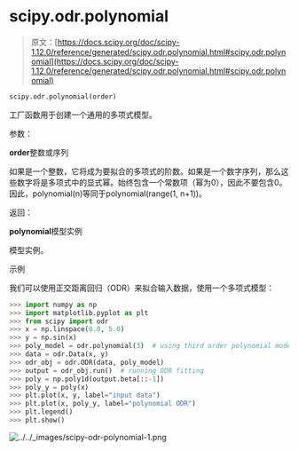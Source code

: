 # scipy.odr.polynomial

> 原文：[https://docs.scipy.org/doc/scipy-1.12.0/reference/generated/scipy.odr.polynomial.html#scipy.odr.polynomial](https://docs.scipy.org/doc/scipy-1.12.0/reference/generated/scipy.odr.polynomial.html#scipy.odr.polynomial)

```py
scipy.odr.polynomial(order)
```

工厂函数用于创建一个通用的多项式模型。

参数：

**order**整数或序列

如果是一个整数，它将成为要拟合的多项式的阶数。如果是一个数字序列，那么这些数字将是多项式中的显式幂。始终包含一个常数项（幂为0），因此不要包含0。因此，polynomial(n)等同于polynomial(range(1, n+1))。

返回：

**polynomial**模型实例

模型实例。

示例

我们可以使用正交距离回归（ODR）来拟合输入数据，使用一个多项式模型：

```py
>>> import numpy as np
>>> import matplotlib.pyplot as plt
>>> from scipy import odr
>>> x = np.linspace(0.0, 5.0)
>>> y = np.sin(x)
>>> poly_model = odr.polynomial(3)  # using third order polynomial model
>>> data = odr.Data(x, y)
>>> odr_obj = odr.ODR(data, poly_model)
>>> output = odr_obj.run()  # running ODR fitting
>>> poly = np.poly1d(output.beta[::-1])
>>> poly_y = poly(x)
>>> plt.plot(x, y, label="input data")
>>> plt.plot(x, poly_y, label="polynomial ODR")
>>> plt.legend()
>>> plt.show() 
```

![../../_images/scipy-odr-polynomial-1.png](../Images/dd13e5669af08c93a778a1540c03a500.png)
